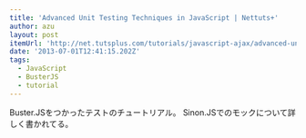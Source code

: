 ```yaml
---
title: 'Advanced Unit Testing Techniques in JavaScript | Nettuts+'
author: azu
layout: post
itemUrl: 'http://net.tutsplus.com/tutorials/javascript-ajax/advanced-unit-testing-techniques-in-javascript/'
date: '2013-07-01T12:41:15.202Z'
tags:
  - JavaScript
  - BusterJS
  - tutorial
---
```

Buster.JSをつかったテストのチュートリアル。
Sinon.JSでのモックについて詳しく書かれてる。
